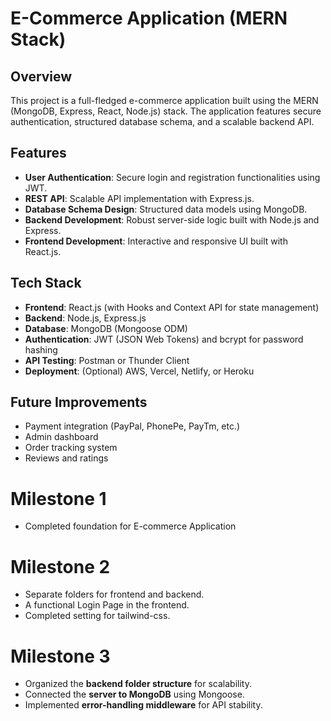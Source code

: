 # E-Commerce Application (MERN Stack)

## Overview
This project is a full-fledged e-commerce application built using the MERN (MongoDB, Express, React, Node.js) stack. The application features secure authentication, structured database schema, and a scalable backend API.

## Features
- **User Authentication**: Secure login and registration functionalities using JWT.
- **REST API**: Scalable API implementation with Express.js.
- **Database Schema Design**: Structured data models using MongoDB.
- **Backend Development**: Robust server-side logic built with Node.js and Express.
- **Frontend Development**: Interactive and responsive UI built with React.js.

## Tech Stack
- **Frontend**: React.js (with Hooks and Context API for state management)
- **Backend**: Node.js, Express.js
- **Database**: MongoDB (Mongoose ODM)
- **Authentication**: JWT (JSON Web Tokens) and bcrypt for password hashing
- **API Testing**: Postman or Thunder Client
- **Deployment**: (Optional) AWS, Vercel, Netlify, or Heroku

## Future Improvements
- Payment integration (PayPal, PhonePe, PayTm, etc.)
- Admin dashboard
- Order tracking system
- Reviews and ratings

# Milestone 1

* Completed foundation for E-commerce Application

# Milestone 2

* Separate folders for frontend and backend.
* A functional Login Page in the frontend.
* Completed setting for tailwind-css.

# Milestone 3

* Organized the **backend folder structure** for scalability.
* Connected the **server to MongoDB** using Mongoose.
* Implemented **error-handling middleware** for API stability.